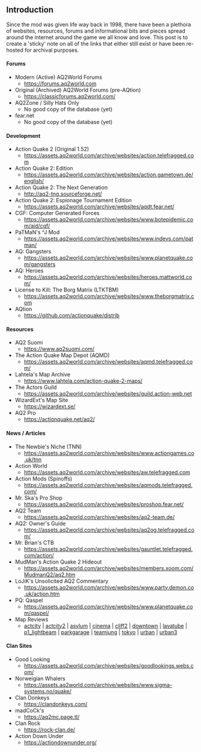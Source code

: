 ## Introduction
Since the mod was given life way back in 1998, there have been a plethora of websites, resources, forums and informational bits and pieces spread around the internet around the game we all know and love.  This post is to create a 'sticky' note on all of the links that either still exist or have been re-hosted for archival purposes.

#### Forums

* Modern (Active) AQ2World Forums
  * https://forums.aq2world.com
* Original (Archived) AQ2World Forums (pre-AQtion)
  * https://classicforums.aq2world.com/
* AQ2Zone / Silly Hats Only
  * No good copy of the database (yet)
* fear.net
  * No good copy of the database (yet)

#### Development
* Action Quake 2 (Original 1.52)
  * https://assets.aq2world.com/archive/websites/action.telefragged.com
* Action Quake 2: Edition
  * https://assets.aq2world.com/archive/websites/action.gametown.de/english/
* Action Quake 2: The Next Generation
  * http://aq2-tng.sourceforge.net/
* Action Quake 2: Espionage Tournament Edition
  * https://assets.aq2world.com/archive/websites/aqdt.fear.net/
* CGF: Computer Generated Forces
  * https://assets.aq2world.com/archive/websites/www.botepidemic.com/aid/cgf/
* PaTMaN's ^J Mod
  * https://assets.aq2world.com/archive/websites/www.indevs.com/patman/
* AQ: Gangsters
  * https://assets.aq2world.com/archive/websites/www.planetquake.com/gangsters
* AQ: Heroes
  * https://assets.aq2world.com/archive/websites/heroes.mattworld.com/
* License to Kill: The Borg Matrix (LTKTBM)
  * https://assets.aq2world.com/archive/websites/www.theborgmatrix.com
* AQtion
  * https://github.com/actionquake/distrib


#### Resources
* AQ2 Suomi
  * https://www.aq2suomi.com/
* The Action Quake Map Depot (AQMD)
  * https://assets.aq2world.com/archive/websites/aqmd.telefragged.com/
* Lahtela's Map Archive
  * https://www.lahtela.com/action-quake-2-maps/
* The Actors Guild
  * https://assets.aq2world.com/archive/websites/guild.action-web.net 
* WizardExt's Map Site
  * https://wizardext.se/
* AQ2 Pro
  * https://actionquake.net/aq2/

#### News / Articles
* The Newbie's Niche (TNN)
  * https://assets.aq2world.com/archive/websites/www.actiongames.co.uk/tnn
* Action World
  * https://assets.aq2world.com/archive/websites/aw.telefragged.com
* Action Mods (Spinoffs)
  * https://assets.aq2world.com/archive/websites/aqmods.telefragged.com/
* Mr. Ska's Pro Shop
  * https://assets.aq2world.com/archive/websites/proshop.fear.net/
* AQ2 Team
  * https://assets.aq2world.com/archive/websites/aq2-team.de/ 
* AQ2: Owner's Guide
  * https://assets.aq2world.com/archive/websites/aq2og.telefragged.com/
* Mr. Brian's CTB
  * https://assets.aq2world.com/archive/websites/gauntlet.telefragged.com/action/
* MudMan's Action Quake 2 Hideout
  * https://assets.aq2world.com/archive/websites/members.xoom.com/MudmanQ2/aq2.htm
* LoJiK's Unsolicited AQ2 Commentary
  * https://assets.aq2world.com/archive/websites/www.party.demon.co.uk/action.htm
* PQ: Qaspel
  * https://assets.aq2world.com/archive/websites/www.planetquake.com/qaspel/ 
* Map Reviews
  * [actcity](https://assets.aq2world.com/archive/websites/www.loop.com/sockit/mapreviews/actcity.html) | [actcity2](https://assets.aq2world.com/archive/websites/www.loop.com/sockit/mapreviews/actcity2.html) | [asylum](https://assets.aq2world.com/archive/websites/www.loop.com/sockit/mapreviews/asylum.html) | [cinema](https://assets.aq2world.com/archive/websites/www.loop.com/sockit/mapreviews/cinema.html) | [cliff2](https://assets.aq2world.com/archive/websites/www.loop.com/sockit/mapreviews/cliff2.html) | [downtown](https://assets.aq2world.com/archive/websites/www.loop.com/sockit/mapreviews/downtown.html) | [lavatube](https://assets.aq2world.com/archive/websites/www.loop.com/sockit/mapreviews/lavatube.html) | [p1_lightbeam](https://assets.aq2world.com/archive/websites/www.loop.com/sockit/mapreviews/p1_lightbeam.html) | [parkgarage](https://assets.aq2world.com/archive/websites/www.loop.com/sockit/mapreviews/parkgarage.html) | [teamjung](https://assets.aq2world.com/archive/websites/www.loop.com/sockit/mapreviews/teamjung.html) | [tokyo](https://assets.aq2world.com/archive/websites/www.loop.com/sockit/mapreviews/tokyo.html) | [urban](https://assets.aq2world.com/archive/websites/www.loop.com/sockit/mapreviews/urban.html) | [urban3](https://assets.aq2world.com/archive/websites/www.loop.com/sockit/mapreviews/urban3.html) 


#### Clan Sites
* Good Looking
  * https://assets.aq2world.com/archive/websites/goodlookings.webs.com/
* Norweigian Whalers
  * https://assets.aq2world.com/archive/websites/www.sigma-systems.no/quake/
* Clan Donkeys
  * https://clandonkeys.com/
* madCoCk's
  * https://aq2mc.page.tl/
* Clan Rock
  * https://rock-clan.de/
* Action Down Under
  * https://actiondownunder.org/

